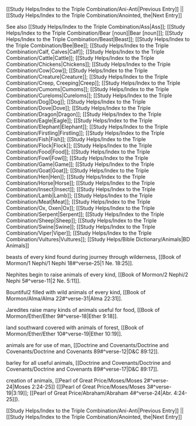 [[Study Helps/Index to the Triple Combination/Ani-Anti|Previous Entry]]  ||  [[Study Helps/Index to the Triple Combination/Anointed, the|Next Entry]]

 See also [[Study Helps/Index to the Triple Combination/Ass|Ass]]; [[Study Helps/Index to the Triple Combination/Bear [noun]|Bear [noun]]]; [[Study Helps/Index to the Triple Combination/Beast|Beast]]; [[Study Helps/Index to the Triple Combination/Bee|Bee]]; [[Study Helps/Index to the Triple Combination/Calf, Calves|Calf]]; [[Study Helps/Index to the Triple Combination/Cattle|Cattle]]; [[Study Helps/Index to the Triple Combination/Chickens|Chickens]]; [[Study Helps/Index to the Triple Combination/Cow|Cow]]; [[Study Helps/Index to the Triple Combination/Creature|Creature]]; [[Study Helps/Index to the Triple Combination/Creep, Creeping|Creep]]; [[Study Helps/Index to the Triple Combination/Cumoms|Cumoms]]; [[Study Helps/Index to the Triple Combination/Cureloms|Cureloms]]; [[Study Helps/Index to the Triple Combination/Dog|Dog]]; [[Study Helps/Index to the Triple Combination/Dove|Dove]]; [[Study Helps/Index to the Triple Combination/Dragon|Dragon]]; [[Study Helps/Index to the Triple Combination/Eagle|Eagle]]; [[Study Helps/Index to the Triple Combination/Elephant|Elephant]]; [[Study Helps/Index to the Triple Combination/Firstling|Firstling]]; [[Study Helps/Index to the Triple Combination/Fish|Fish]]; [[Study Helps/Index to the Triple Combination/Flock|Flock]]; [[Study Helps/Index to the Triple Combination/Food|Food]]; [[Study Helps/Index to the Triple Combination/Fowl|Fowl]]; [[Study Helps/Index to the Triple Combination/Game|Game]]; [[Study Helps/Index to the Triple Combination/Goat|Goat]]; [[Study Helps/Index to the Triple Combination/Hen|Hen]]; [[Study Helps/Index to the Triple Combination/Horse|Horse]]; [[Study Helps/Index to the Triple Combination/Insect|Insect]]; [[Study Helps/Index to the Triple Combination/Lamb|Lamb]]; [[Study Helps/Index to the Triple Combination/Meat|Meat]]; [[Study Helps/Index to the Triple Combination/Ox, Oxen|Ox]]; [[Study Helps/Index to the Triple Combination/Serpent|Serpent]]; [[Study Helps/Index to the Triple Combination/Sheep|Sheep]]; [[Study Helps/Index to the Triple Combination/Swine|Swine]]; [[Study Helps/Index to the Triple Combination/Viper|Viper]]; [[Study Helps/Index to the Triple Combination/Vultures|Vultures]]; [[Study Helps/Bible Dictionary/Animals|BD Animals]]

 beasts of every kind found during journey through wilderness, [[Book of Mormon/1 Nephi/1 Nephi 18#^verse-25|1 Ne. 18:25]].

 Nephites begin to raise animals of every kind, [[Book of Mormon/2 Nephi/2 Nephi 5#^verse-11|2 Ne. 5:11]].

 Bountiful2 filled with wild animals of every kind, [[Book of Mormon/Alma/Alma 22#^verse-31|Alma 22:31]].

 Jaredites raise many kinds of animals useful for food, [[Book of Mormon/Ether/Ether 9#^verse-18|Ether 9:18]].

 land southward covered with animals of forest, [[Book of Mormon/Ether/Ether 10#^verse-19|Ether 10:19]].

 animals are for use of man, [[Doctrine and Covenants/Doctrine and Covenants/Doctrine and Covenants 89#^verse-12|D&C 89:12]].

 barley for all useful animals, [[Doctrine and Covenants/Doctrine and Covenants/Doctrine and Covenants 89#^verse-17|D&C 89:17]].

 creation of animals, [[Pearl of Great Price/Moses/Moses 2#^verse-24|Moses 2:24-25]] ([[Pearl of Great Price/Moses/Moses 3#^verse-19|3:19]]; [[Pearl of Great Price/Abraham/Abraham 4#^verse-24|Abr. 4:24-25]]).

[[Study Helps/Index to the Triple Combination/Ani-Anti|Previous Entry]]  ||  [[Study Helps/Index to the Triple Combination/Anointed, the|Next Entry]]